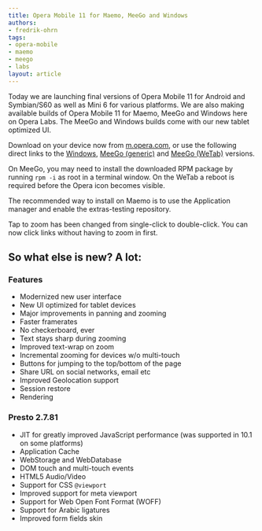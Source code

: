 ```yaml
---
title: Opera Mobile 11 for Maemo, MeeGo and Windows
authors:
- fredrik-ohrn
tags:
- opera-mobile
- maemo
- meego
- labs
layout: article
---
```


Today we are launching final versions of Opera Mobile 11 for Android and Symbian/S60 as well as Mini 6 for various platforms. We are also making available builds of Opera Mobile 11 for Maemo, MeeGo and Windows here on Opera Labs. The MeeGo and Windows builds come with our new tablet optimized UI.

Download on your device now from [m.opera.com][1], or use the following direct links to the [Windows][2], [MeeGo (generic)][3] and [MeeGo (WeTab)][4] versions.

[1]: http://m.opera.com/
[2]: http://www.opera.com/download/get.pl?sub=++++&id=33519&location=360&nothanks=yes
[3]: http://www.opera.com/download/get.pl?sub=++++&id=33520&location=360&nothanks=yes
[4]: http://www.opera.com/download/get.pl?sub=++++&id=33521&location=360&nothanks=yes

On MeeGo, you may need to install the downloaded RPM package by running `rpm -i` as root in a terminal window. On the WeTab a reboot is required before the Opera icon becomes visible.

The recommended way to install on Maemo is to use the Application manager and enable the extras-testing repository.

Tap to zoom has been changed from single-click to double-click. You can now click links without having to zoom in first.

## So what else is new? A lot:

### Features

- Modernized new user interface
- New UI optimized for tablet devices
- Major improvements in panning and zooming
- Faster framerates
- No checkerboard, ever
- Text stays sharp during zooming
- Improved text-wrap on zoom
- Incremental zooming for devices w/o multi-touch
- Buttons for jumping to the top/bottom of the page
- Share URL on social networks, email etc
- Improved Geolocation support
- Session restore
- Rendering

### Presto 2.7.81

- JIT for greatly improved JavaScript performance (was supported in 10.1 on some platforms)
- Application Cache
- WebStorage and WebDatabase
- DOM touch and multi-touch events
- HTML5 Audio/Video
- Support for CSS `@viewport`
- Improved support for meta viewport
- Support for Web Open Font Format (WOFF)
- Support for Arabic ligatures
- Improved form fields skin